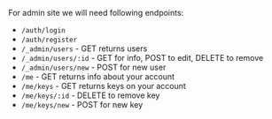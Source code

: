 For admin site we will need following endpoints:

* `/auth/login`
* `/auth/register`
* `/_admin/users` - GET returns users
* `/_admin/users/:id` - GET for info, POST to edit, DELETE to remove
* `/_admin/users/new` - POST for new user
* `/me` - GET returns info about your account
* `/me/keys` - GET returns keys on your account
* `/me/keys/:id` - DELETE to remove key
* `/me/keys/new` - POST for new key